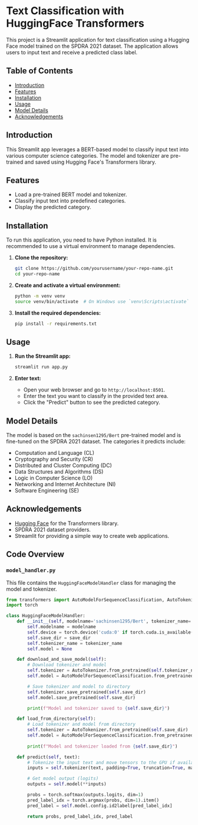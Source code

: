 # Text Classification with HuggingFace Transformers

This project is a Streamlit application for text classification using a Hugging Face model trained on the SPDRA 2021 dataset. The application allows users to input text and receive a predicted class label.

## Table of Contents
- [Introduction](#introduction)
- [Features](#features)
- [Installation](#installation)
- [Usage](#usage)
- [Model Details](#model-details)
- [Acknowledgements](#acknowledgements)

## Introduction
This Streamlit app leverages a BERT-based model to classify input text into various computer science categories. The model and tokenizer are pre-trained and saved using Hugging Face's Transformers library.

## Features
- Load a pre-trained BERT model and tokenizer.
- Classify input text into predefined categories.
- Display the predicted category.

## Installation
To run this application, you need to have Python installed. It is recommended to use a virtual environment to manage dependencies.

1. **Clone the repository:**
    ```bash
    git clone https://github.com/yourusername/your-repo-name.git
    cd your-repo-name
    ```

2. **Create and activate a virtual environment:**
    ```bash
    python -m venv venv
    source venv/bin/activate  # On Windows use `venv\Scripts\activate`
    ```

3. **Install the required dependencies:**
    ```bash
    pip install -r requirements.txt
    ```

## Usage
1. **Run the Streamlit app:**
    ```bash
    streamlit run app.py
    ```

2. **Enter text:**
    - Open your web browser and go to `http://localhost:8501`.
    - Enter the text you want to classify in the provided text area.
    - Click the "Predict" button to see the predicted category.

## Model Details
The model is based on the `sachinsen1295/Bert` pre-trained model and is fine-tuned on the SPDRA 2021 dataset. The categories it predicts include:
- Computation and Language (CL)
- Cryptography and Security (CR)
- Distributed and Cluster Computing (DC)
- Data Structures and Algorithms (DS)
- Logic in Computer Science (LO)
- Networking and Internet Architecture (NI)
- Software Engineering (SE)

## Acknowledgements
- [Hugging Face](https://huggingface.co/) for the Transformers library.
- SPDRA 2021 dataset providers.
- Streamlit for providing a simple way to create web applications.

## Code Overview
### `model_handler.py`
This file contains the `HuggingFaceModelHandler` class for managing the model and tokenizer.

```python
from transformers import AutoModelForSequenceClassification, AutoTokenizer
import torch

class HuggingFaceModelHandler:
    def __init__(self, modelname='sachinsen1295/Bert', tokenizer_name='sachinsen1295/my-train-models', save_dir="./saved_models"):
        self.modelname = modelname
        self.device = torch.device('cuda:0' if torch.cuda.is_available() else 'cpu')
        self.save_dir = save_dir
        self.tokenizer_name = tokenizer_name
        self.model = None

    def download_and_save_model(self):
        # Download tokenizer and model
        self.tokenizer = AutoTokenizer.from_pretrained(self.tokenizer_name)
        self.model = AutoModelForSequenceClassification.from_pretrained(self.modelname)

        # Save tokenizer and model to directory
        self.tokenizer.save_pretrained(self.save_dir)
        self.model.save_pretrained(self.save_dir)

        print(f"Model and tokenizer saved to {self.save_dir}")

    def load_from_directory(self):
        # Load tokenizer and model from directory
        self.tokenizer = AutoTokenizer.from_pretrained(self.save_dir)
        self.model = AutoModelForSequenceClassification.from_pretrained(self.save_dir)
        
        print(f"Model and tokenizer loaded from {self.save_dir}")

    def predict(self, text):
        # Tokenize the input text and move tensors to the GPU if available
        inputs = self.tokenizer(text, padding=True, truncation=True, max_length=512, return_tensors="pt").to(self.device)

        # Get model output (logits)
        outputs = self.model(**inputs)

        probs = torch.softmax(outputs.logits, dim=1)
        pred_label_idx = torch.argmax(probs, dim=1).item()
        pred_label = self.model.config.id2label[pred_label_idx]

        return probs, pred_label_idx, pred_label
